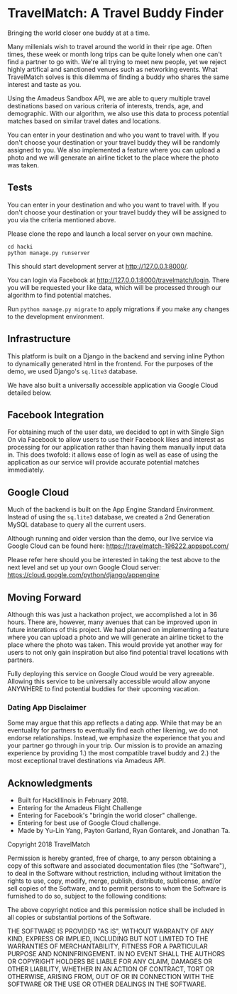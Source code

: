 # TravelMatch: A Travel Buddy Finder
Bringing the world closer one buddy at at a time.

Many millenials wish to travel around the world in their ripe age. Often times, these week or month long trips can be quite lonely when one can't find a partner to go with. We're all trying to meet new people, yet we reject highly artifical and sanctioned venues such as networking events. What TravelMatch solves is this dilemma of finding a buddy who shares the same interest and taste as you.

Using the Amadeus Sandbox API, we are able to query multiple travel destinations based on various criteria of interests, trends, age, and demographic. With our algorithm, we also use this data to process potential matches based on similar travel dates and locations.

You can enter in your destination and who you want to travel with. If you don't choose your destination or your travel buddy they will be randomly assigned to you. We also implemented a feature where you can upload a photo and we will generate an airline ticket to the place where the photo was taken.

## Tests

You can enter in your destination and who you want to travel with. If you don't choose your destination or your travel buddy they will be  assigned to you via the criteria mentioned above.

Please clone the repo and launch a local server on your own machine.
```
cd hacki
python manage.py runserver
```
This should start development server at http://127.0.0.1:8000/.

You can login via Facebook at http://127.0.0.1:8000/travelmatch/login. There you will be requested your like data, which will be processed through our algorithm to find potential matches.

Run ```python manage.py migrate``` to apply migrations if you make any changes to the development environment.

## Infrastructure
This platform is built on a Django in the backend and serving inline Python to dynamically generated html in the frontend. For the purposes of the demo, we used Django's  ```sq.lite3``` database.

We have also built a universally accessible application via Google Cloud detailed below.

## Facebook Integration

For obtaining much of the user data, we decided to opt in with Single Sign On via Facebook to allow users to use their Facebook likes and interest as processing for our application rather than having them manually input data in. This does twofold: it allows ease of login as well as ease of using the application as our service will provide accurate potential matches immediately.



## Google Cloud
Much of the backend is built on the App Engine Standard Environment. Instead of using the  ``` sq.lite3 ``` database, we created a 2nd Generation MySQL database to query all the current users.

Although running and older version than the demo, our live service via Google Cloud can be found here: https://travelmatch-196222.appspot.com/

Please refer here should you be interested in taking the test above to the next level and set up your own Google Cloud server: https://cloud.google.com/python/django/appengine

## Moving Forward
Although this was just a hackathon project, we accomplished a lot in 36 hours. There are, however, many avenues that can be improved upon in future interations of this project. We had planned on implementing a feature where you can upload a photo and we will generate an airline ticket to the place where the photo was taken. This would provide yet another way for users to not only gain inspiration but also find potential travel locations with partners.

Fully deploying this service on Google Cloud would be very agreeable. Allowing this service to be universally accessible would allow anyone ANYWHERE to find potential buddies for their upcoming vacation.

### Dating App Disclaimer
Some may argue that this app reflects a dating app. While that may be an eventuality for partners to eventually find each other likening, we do not endorse relationships. Instead, we emphasize the experience that you and your partner go through in your trip. Our mission is to provide an amazing experience by providing 1.) the most compatible travel buddy and 2.) the most exceptional travel destinations via Amadeus API.

## Acknowledgments

- Built for HackIllinois in February 2018.
- Entering for the Amadeus Flight Challenge
- Entering for Facebook's "bringin the world closer" challenge.
- Entering for best use of Google Cloud challenge.
- Made by Yu-Lin Yang, Payton Garland, Ryan Gontarek,  and Jonathan Ta.

Copyright 2018  TravelMatch

Permission is hereby granted, free of charge, to any person obtaining a copy of this software and associated documentation files (the "Software"), to deal in the Software without restriction, including without limitation the rights to use, copy, modify, merge, publish, distribute, sublicense, and/or sell copies of the Software, and to permit persons to whom the Software is furnished to do so, subject to the following conditions:

The above copyright notice and this permission notice shall be included in all copies or substantial portions of the Software.

THE SOFTWARE IS PROVIDED "AS IS", WITHOUT WARRANTY OF ANY KIND, EXPRESS OR IMPLIED, INCLUDING BUT NOT LIMITED TO THE WARRANTIES OF MERCHANTABILITY, FITNESS FOR A PARTICULAR PURPOSE AND NONINFRINGEMENT. IN NO EVENT SHALL THE AUTHORS OR COPYRIGHT HOLDERS BE LIABLE FOR ANY CLAIM, DAMAGES OR OTHER LIABILITY, WHETHER IN AN ACTION OF CONTRACT, TORT OR OTHERWISE, ARISING FROM, OUT OF OR IN CONNECTION WITH THE SOFTWARE OR THE USE OR OTHER DEALINGS IN THE SOFTWARE.
